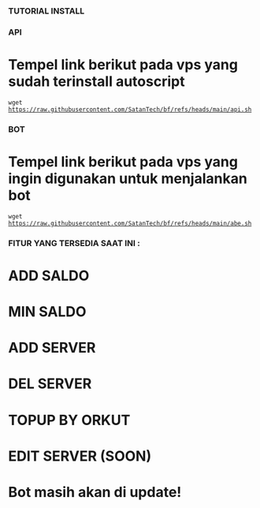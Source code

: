 ### TUTORIAL INSTALL

### API
# Tempel link berikut pada vps yang sudah terinstall autoscript
<code>wget https://raw.githubusercontent.com/SatanTech/bf/refs/heads/main/api.sh</code>

### BOT
# Tempel link berikut pada vps yang ingin digunakan untuk menjalankan bot

<code>wget https://raw.githubusercontent.com/SatanTech/bf/refs/heads/main/abe.sh</code>


### FITUR YANG TERSEDIA SAAT INI :
# ADD SALDO 
# MIN SALDO 
# ADD SERVER
# DEL SERVER
# TOPUP BY ORKUT
# EDIT SERVER (SOON)

# Bot masih akan di update!